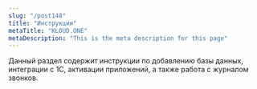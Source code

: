 ```yaml
---
slug: "/post148"
title: "Инструкции"
metaTitle: "KLOUD.ONE"
metaDescription: "This is the meta description for this page"
---
```


Данный раздел содержит инструкции по добавлению базы данных, интеграции с 1С, активации приложений, а также работа с журналом звонков. 